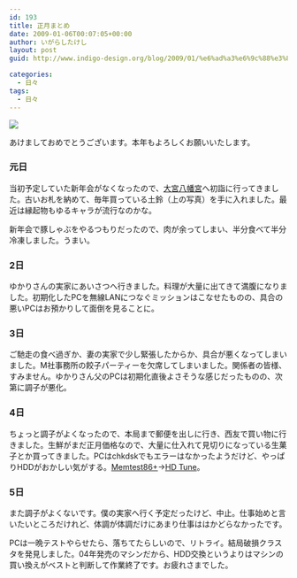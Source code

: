 ```yaml
---
id: 193
title: 正月まとめ
date: 2009-01-06T00:07:05+00:00
author: いがらしたけし
layout: post
guid: http://www.indigo-design.org/blog/2009/01/%e6%ad%a3%e6%9c%88%e3%81%be%e3%81%a8%e3%82%81/

categories:
  - 日々
tags:
  - 日々
---
```

[<img src="http://st01.zorg.com/pict/200901/05/10123116349500021333_geyosdt3sm.jpg" border="0" />](http://www.zorg.com/pub/photod?pid=ikjkjnomjntu)

あけましておめでとうございます。本年もよろしくお願いいたします。

### 元日

当初予定していた新年会がなくなったので、[大宮八幡宮](http://maps.google.co.jp/maps?q=%E5%A4%A7%E5%AE%AE%E5%85%AB%E5%B9%A1%E5%AE%AE+%E6%9D%89%E4%B8%A6%E5%8C%BA&ie=UTF8&ll=35.718364,139.66198&spn=0.015749,0.11055&z=13&iwloc=A)へ初詣に行ってきました。古いお札を納めて、毎年買っている土鈴（上の写真）を手に入れました。最近は縁起物もゆるキャラが流行なのかな。

新年会で豚しゃぶをやるつもりだったので、肉が余ってしまい、半分食べて半分冷凍しました。うまい。

### 2日

ゆかりさんの実家にあいさつへ行きました。料理が大量に出てきて満腹になりました。初期化したPCを無線LANにつなぐミッションはこなせたものの、具合の悪いPCはお預かりして面倒を見ることに。

### 3日

ご馳走の食べ過ぎか、妻の実家で少し緊張したからか、具合が悪くなってしまいました。M社事務所の餃子パーティーを欠席してしまいました。関係者の皆様、すみません。ゆかりさん父のPCは初期化直後よさそうな感じだったものの、次第に調子が悪化。

### 4日

ちょっと調子がよくなったので、本局まで郵便を出しに行き、西友で買い物に行きました。生鮮がまだ正月価格なので、大量に仕入れて見切りになっている生菓子とか買ってきました。PCはchkdskでもエラーはなかったようだけど、やっぱりHDDがおかしい気がする。[Memtest86+](http://www.memtest.org/)→[HD Tune](http://www.hdtune.com/)。

### 5日

また調子がよくないです。僕の実家へ行く予定だったけど、中止。仕事始めと言いたいところだけれど、体調が体調だけにあまり仕事ははかどらなかったです。

PCは一晩テストやらせたら、落ちてたらしいので、リトライ。結局破損クラスタを発見しました。04年発売のマシンだから、HDD交換というよりはマシンの買い換えがベストと判断して作業終了です。お疲れさまでした。
